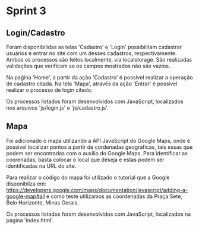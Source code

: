# Sprint 3

## Login/Cadastro

Foram disponibilidas as telas 'Cadastro' e 'Login' possibilitam cadastrar usuários e entrar no site com um desses cadastros, respectivamente. Ambos os processos são feitos localmente, via localstorage. São realizadas validações que verificam se os campos mostrados não são vazios.

Na paǵina 'Home', a partir da ação 'Cadastro' é possível realizar a operação de cadastro citada. Na tela 'Mapa', através da ação 'Entrar' é possível realizar o processo de login citado.

Os processos listados foram desenvolvidos com JavaScript, localizados nos arquivos 'js/login.js' e 'js/cadastro.js'.

## Mapa

Foi adicionado o mapa utilizando a API JavaScript do Google Maps, onde é possivel localizar pontos a partir de cordenadas geograficas, tais essas que podem ser encontradas 
com o auxílio do Google Maps. Para identificar as coorenadas, basta colocar o local que deseja e estas podem ser identificadas na URL do site. 

Para realizar o código do mapa foi utilizado o tutorial que a Google disponibilza em: https://developers.google.com/maps/documentation/javascript/adding-a-google-map#all e como
teste utilizamos as coordenadas da Praça Sete, Belo Horizonte, Minas Gerais.

Os processos listados foram desenvolvidos com JavaScript, localizados na página 'index.html'.
